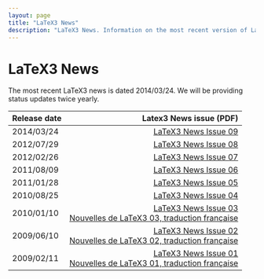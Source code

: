 ```yaml
---
layout: page
title: "LaTeX3 News"
description: "LaTeX3 News. Information on the most recent version of LaTeX3 and PDF News issues."
---
```


# LaTeX3 News

The most recent LaTeX3 news is dated 2014/03/24. We will be providing status updates twice yearly. 

| Release date | Latex3 News issue (PDF) |
|:-------------|------------------------:|
| 2014/03/24 | [LaTeX3 News Issue 09]({{site.baseurl}}/news/latex3-news/l3news09.pdf) |
| 2012/07/29 | [LaTeX3 News Issue 08]({{site.baseurl}}/news/latex3-news/l3news08.pdf) |
| 2012/02/26 | [LaTeX3 News Issue 07]({{site.baseurl}}/news/latex3-news/l3news07.pdf) |
| 2011/08/09 | [LaTeX3 News Issue 06]({{site.baseurl}}/news/latex3-news/l3news06.pdf) |
| 2011/01/28 | [LaTeX3 News Issue 05]({{site.baseurl}}/news/latex3-news/l3news05.pdf) |
| 2010/08/25 | [LaTeX3 News Issue 04]({{site.baseurl}}/news/latex3-news/l3news04.pdf) |
| 2010/01/10 | [LaTeX3 News Issue 03]({{site.baseurl}}/news/latex3-news/l3news03.pdf)<br>[Nouvelles de LaTeX3 03, traduction française]({{site.baseurl}}/news/latex3-news/l3news03-fr.pdf) |
| 2009/06/10 | [LaTeX3 News Issue 02]({{site.baseurl}}/news/latex3-news/l3news02.pdf)<br>[Nouvelles de LaTeX3 02, traduction française]({{site.baseurl}}/news/latex3-news/l3news02-fr.pdf) |
| 2009/02/11 | [LaTeX3 News Issue 01]({{site.baseurl}}/news/latex3-news/l3news01.pdf)<br>[Nouvelles de LaTeX3 01, traduction française]({{site.baseurl}}/news/latex3-news/l3news01-fr.pdf) |
